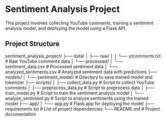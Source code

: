 # Sentiment Analysis Project

This project involves collecting YouTube comments, training a sentiment analysis model, and deploying the model using a Flask API.

## Project Structure

sentiment_analysis_project/
├── data/
│   ├── raw/
│   │   └── ytcomments.txt         # Raw YouTube comments data
│   └── processed/
│       └── sentiment_data.csv     # Processed sentiment data
│       └── analyzed_sentiments.csv # Analyzed sentiment data with predictions
├── models/
│   └── sentiment_model/           # Directory to save trained model and tokenizer
├── scripts/
│   ├── collect_data.py            # Script to collect YouTube comments
│   ├── preprocess_data.py         # Script to preprocess data
│   ├── train_model.py             # Script to train the sentiment analysis model
│   └── analyze_sentiment.py       # Script to analyze sentiments using the trained model
├── app/
│   └── app.py                     # Flask app for deploying the model
├── requirements.txt               # List of project dependencies
└── README.md                      # Project documentation
